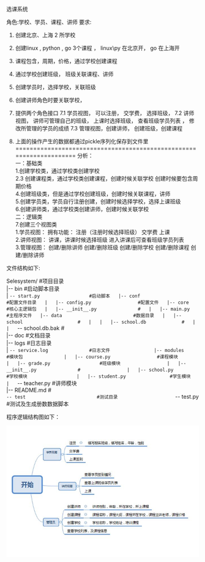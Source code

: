 选课系统

角色:学校、学员、课程、讲师
要求:
1. 创建北京、上海 2 所学校
2. 创建linux , python , go 3个课程 ， linux\py 在北京开， go 在上海开
3. 课程包含，周期，价格，通过学校创建课程 
4. 通过学校创建班级， 班级关联课程、讲师
5. 创建学员时，选择学校，关联班级
6. 创建讲师角色时要关联学校， 
7. 提供两个角色接口
7.1 学员视图， 可以注册， 交学费， 选择班级，
7.2 讲师视图， 讲师可管理自己的班级， 上课时选择班级， 查看班级学员列表 ， 修改所管理的学员的成绩 
7.3 管理视图，创建讲师， 创建班级，创建课程

8. 上面的操作产生的数据都通过pickle序列化保存到文件里
====================================================================
分析：  
一：基础类    
1.创建学校类，通过学校类创建学校  
2.3 创建课程类，通过学校类创建课程，创建时候关联学校 创建时候要包含周期价格  
4.创建班级类，但是通过学校创建班级，创建时候关联课程，讲师  
5.创建学员类，学员自行注册创建，创建时候选择学校，选择上课班级  
6.创建讲师类，通过学校类创建讲师，创建时候关联学校  
二：逻辑类  
7.创建三个视图类  
1.学员视图：  拥有功能： 注册（注册时候选择班级）  交学费  上课  
2.讲师视图：  讲课，讲课时候选择班级  进入讲课后可查看班级学员列表   
3.管理视图： 创建/删除讲师 创建/删除班级 创建/删除学校 创建/删除课程 创建/删除讲师    
  
文件结构如下:  

Selesystem/                       #项目目录  
|-- bin                           #启动脚本目录  
|   `-- start.py                  #启动脚本  
|-- conf                          #配置文件目录  
|   |-- config.py                 #配置文件  
|-- core                          #核心主逻辑包  
|   |-- __init__.py               #  
|   |-- main.py                   #主程序文件  
|-- data                          #数据目录  
|   |-- school                    #  
|   |   |-- school.db             #  
|   |   `-- school.db.bak         #  
|-- doc                           #文档目录               
|-- logs                          #日志目录               
|   `-- service.log               #日志文件               
|-- modules                       #模块包              
|   |-- course.py                 #课程模块                
|   |-- grade.py                  #班级模块                
|   |-- __init__.py               #                
|   |-- school.py                 #学校模块                 
|   |-- student.py                #学生模块              
|   `-- teacher.py                #讲师模块                  
|-- README.md                     #                 
`-- test                          #测试目录                    
    `-- test.py                   #测试及生成册数数据脚本                     



程序逻辑结构图如下：

![Image text](https://github.com/nighttidesy/images-packge/blob/master/test.jpg)
